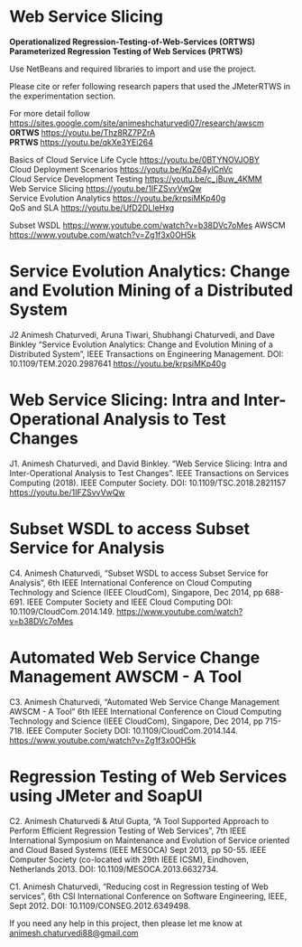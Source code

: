 # Web Service Slicing 
<b> Operationalized Regression-Testing-of-Web-Services (ORTWS) </b> <br>
<b> Parameterized Regression Testing of Web Services (PRTWS) </b>

Use NetBeans and required libraries to import and use the project.

Please cite or refer following research papers that used the JMeterRTWS in the experimentation section.

For more detail follow https://sites.google.com/site/animeshchaturvedi07/research/awscm <br>
<b> ORTWS </b> https://youtu.be/Thz8RZ7PZrA <br>
<b> PRTWS </b> https://youtu.be/qkXe3YEi264 <br>

Basics of
Cloud Service Life Cycle https://youtu.be/0BTYNOVJOBY <br>
Cloud Deployment Scenarios https://youtu.be/KqZ64ylCnVc <br>
Cloud Service Development Testing https://youtu.be/c_jBuw_4KMM <br>
Web Service Slicing https://youtu.be/1IFZSvvVwQw <br>
Service Evolution Analytics https://youtu.be/krpsiMKp40g <br>
QoS and SLA https://youtu.be/UfD2DLIeHxg <br>

Subset WSDL https://www.youtube.com/watch?v=b38DVc7oMes
AWSCM https://www.youtube.com/watch?v=Zg1f3x0OH5k

# Service Evolution Analytics: Change and Evolution Mining of a Distributed System
J2 Animesh Chaturvedi, Aruna Tiwari, Shubhangi Chaturvedi, and Dave Binkley “Service Evolution Analytics: Change and Evolution Mining of a Distributed System”, IEEE Transactions on Engineering Management. DOI: 10.1109/TEM.2020.2987641 https://youtu.be/krpsiMKp40g
 
# Web Service Slicing: Intra and Inter-Operational Analysis to Test Changes
J1. Animesh Chaturvedi, and David Binkley. “Web Service Slicing: Intra and Inter-Operational Analysis to Test Changes”. IEEE Transactions on Services Computing (2018). IEEE Computer Society. DOI: 10.1109/TSC.2018.2821157 https://youtu.be/1IFZSvvVwQw

# Subset WSDL to access Subset Service for Analysis
C4. Animesh Chaturvedi, “Subset WSDL to access Subset Service for Analysis”, 6th IEEE International Conference on Cloud Computing Technology and Science (IEEE CloudCom), Singapore, Dec 2014, pp 688-691. IEEE Computer Society and IEEE Cloud Computing DOI: 10.1109/CloudCom.2014.149. https://www.youtube.com/watch?v=b38DVc7oMes

# Automated Web Service Change Management AWSCM - A Tool
C3. Animesh Chaturvedi, “Automated Web Service Change Management AWSCM - A Tool” 6th IEEE International Conference on Cloud Computing Technology and Science (IEEE CloudCom), Singapore, Dec 2014, pp 715-718. IEEE Computer Society DOI: 10.1109/CloudCom.2014.144. https://www.youtube.com/watch?v=Zg1f3x0OH5k

# Regression Testing of Web Services using JMeter and SoapUI
C2. Animesh Chaturvedi & Atul Gupta, “A Tool Supported Approach to Perform Efficient Regression Testing of Web Services”, 7th IEEE International Symposium on Maintenance and Evolution of Service oriented and Cloud Based Systems (IEEE MESOCA) Sept 2013, pp 50-55. IEEE Computer Society (co-located with 29th IEEE ICSM), Eindhoven, Netherlands 2013. DOI: 10.1109/MESOCA.2013.6632734.

C1. Animesh Chaturvedi, “Reducing cost in Regression testing of Web services”, 6th CSI International Conference on Software Engineering, IEEE, Sept 2012. DOI: 10.1109/CONSEG.2012.6349498.

If you need any help in this project, then please let me know at animesh.chaturvedi88@gmail.com

